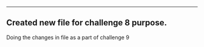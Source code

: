 ----
Created new file for challenge 8 purpose.
----
Doing the changes in file as a part of challenge 9
